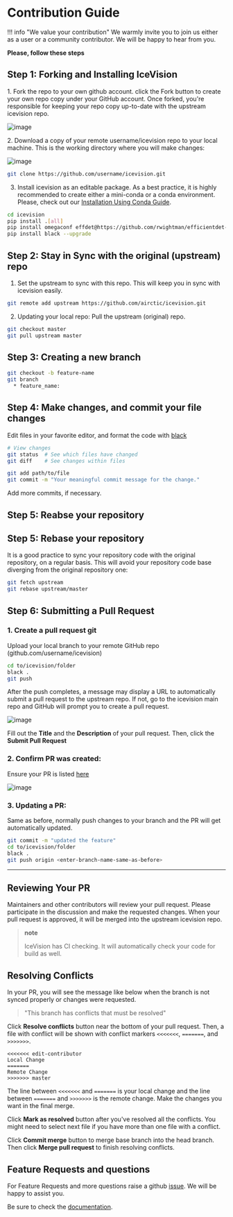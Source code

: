 # Contribution Guide

!!! info "We value your contribution" 
    We warmly invite you to join us either as a user or a community contributor.
    We will be happy to hear from you.


**Please, follow these steps**

## Step 1: Forking and Installing IceVision

​1. Fork the repo to your own github account. click the Fork button to
create your own repo copy under your GitHub account. Once forked, you're
responsible for keeping your repo copy up-to-date with the upstream
icevision repo.

![image](images/fork.png)

​2. Download a copy of your remote username/icevision repo to your
local machine. This is the working directory where you will make
changes:

![image](images/clone.png)

```bash
git clone https://github.com/username/icevision.git
```

3.  Install icevision as an editable package. As a best practice, it is highly recommended to create either a mini-conda or a conda environment. Please, check out our [Installation Using Conda Guide](https://airctic.com/install/#b-installation-using-conda).

```bash
cd icevision
pip install .[all]
pip install omegaconf effdet@https://github.com/rwightman/efficientdet-pytorch/archive/master.zip#egg=effdet-0.1.4
pip install black --upgrade
```


## Step 2: Stay in Sync with the original (upstream) repo

1.  Set the upstream to sync with this repo. This will keep you in sync
    with icevision easily.

```bash
git remote add upstream https://github.com/airctic/icevision.git
```

2.  Updating your local repo: Pull the upstream (original) repo.

```bash
git checkout master
git pull upstream master
```

## Step 3: Creating a new branch

```bash
git checkout -b feature-name
git branch
  * feature_name: 
```

## Step 4: Make changes, and commit your file changes

Edit files in your favorite editor, and format the code with
[black](https://black.readthedocs.io/en/stable/)

```bash
# View changes
git status  # See which files have changed
git diff    # See changes within files

git add path/to/file
git commit -m "Your meaningful commit message for the change."
```

Add more commits, if necessary.

## Step 5: Reabse your repository
## Step 5: Rebase your repository

It is a good practice to sync your repository code with the original repository, on a regular basis. This will avoid your repository code base diverging from the original repository one:

```bash
git fetch upstream
git rebase upstream/master
```


## Step 6: Submitting a Pull Request

### 1. Create a pull request git

Upload your local branch to your remote GitHub repo
(github.com/username/icevision)

```bash
cd to/icevision/folder
black .
git push
```

After the push completes, a message may display a URL to automatically
submit a pull request to the upstream repo. If not, go to the
icevision main repo and GitHub will prompt you to create a pull
request.

![image](images/pull-request.png)

Fill out the **Title** and the **Description** of your pull request. Then, click the **Submit Pull Request**
### 2. Confirm PR was created:

Ensure your PR is listed
[here](https://github.com/airctic/icevision/pulls)

![image](images/create-pull-request.png)


### 3.  Updating a PR:

Same as before, normally push changes to your branch and the PR will get
automatically updated.

```bash
git commit -m "updated the feature"
cd to/icevision/folder
black .
git push origin <enter-branch-name-same-as-before>
```

* * * * *

## Reviewing Your PR

Maintainers and other contributors will review your pull request. Please
participate in the discussion and make the requested changes. When your
pull request is approved, it will be merged into the upstream
icevision repo.

> **note**
>
> IceVision has CI checking. It will automatically check your code
> for build as well.

## Resolving Conflicts

In your PR, you will see the message like below when the branch is
not synced properly or changes were requested.

> "This branch has conflicts that must be resolved"

Click **Resolve conflicts** button near the bottom of your pull request.
Then, a file with conflict will be shown with conflict markers `<<<<<<<`,
`=======`, and `>>>>>>>`.

```
<<<<<<< edit-contributor
Local Change
=======
Remote Change
>>>>>>> master
```

The line between `<<<<<<<` and `=======` is your local change and
the line between `=======` and `>>>>>>>` is the remote change. Make the
changes you want in the final merge.

Click **Mark as resolved** button after you've resolved all the conflicts.
You might need to select next file if you have more than one file with a
conflict.

Click **Commit merge** button to merge base branch into the head branch.
Then click **Merge pull request** to finish resolving conflicts.

## Feature Requests and questions

For Feature Requests and more questions raise a github
[issue](https://github.com/airctic/icevision/issues/). We will be happy
to assist you.

Be sure to check the
[documentation](https://airctic.github.io/icevision/index.html).

